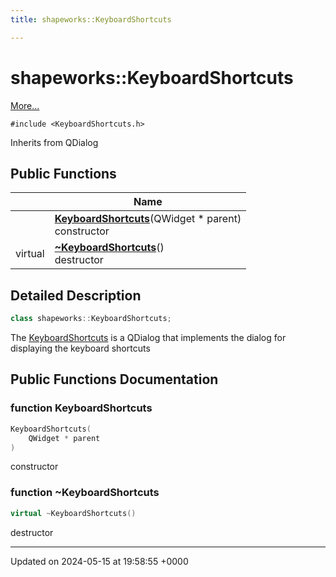 ```yaml
---
title: shapeworks::KeyboardShortcuts

---
```


# shapeworks::KeyboardShortcuts



 [More...](#detailed-description)


`#include <KeyboardShortcuts.h>`

Inherits from QDialog

## Public Functions

|                | Name           |
| -------------- | -------------- |
| | **[KeyboardShortcuts](../Classes/classshapeworks_1_1KeyboardShortcuts.md#function-keyboardshortcuts)**(QWidget * parent)<br>constructor  |
| virtual | **[~KeyboardShortcuts](../Classes/classshapeworks_1_1KeyboardShortcuts.md#function-~keyboardshortcuts)**()<br>destructor  |

## Detailed Description

```cpp
class shapeworks::KeyboardShortcuts;
```


The [KeyboardShortcuts](../Classes/classshapeworks_1_1KeyboardShortcuts.md) is a QDialog that implements the dialog for displaying the keyboard shortcuts 

## Public Functions Documentation

### function KeyboardShortcuts

```cpp
KeyboardShortcuts(
    QWidget * parent
)
```

constructor 

### function ~KeyboardShortcuts

```cpp
virtual ~KeyboardShortcuts()
```

destructor 

-------------------------------

Updated on 2024-05-15 at 19:58:55 +0000